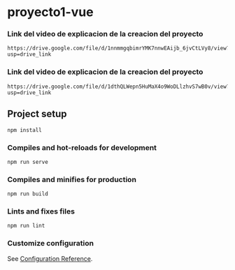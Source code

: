 # proyecto1-vue
### Link del video de explicacion de la creacion del proyecto
```
https://drive.google.com/file/d/1nnmmgqbimrYMK7nnwEAijb_6jvCtLVy8/view?usp=drive_link
```
### Link del video de explicacion de la creacion del proyecto
```
https://drive.google.com/file/d/1dthQLWepn5HuMaX4o9WoDLlzhvS7wB0v/view?usp=drive_link
```

## Project setup
```
npm install
```

### Compiles and hot-reloads for development
```
npm run serve
```

### Compiles and minifies for production
```
npm run build
```

### Lints and fixes files
```
npm run lint
```

### Customize configuration
See [Configuration Reference](https://cli.vuejs.org/config/).


